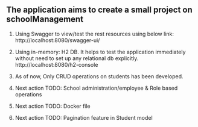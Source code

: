 ## The application aims to create a small project on schoolManagement
1. Using Swagger to view/test the rest resources using below link:
   http://localhost:8080/swagger-ui/
   
2. Using in-memory: H2 DB. It helps to test the application immediately
   without need to set up any relational db explicitly.
   http://localhost:8080/h2-console
   
3. As of now, Only CRUD operations on students has been developed.

4. Next action TODO: School administration/employee & Role based operations 
   
5. Next action TODO: Docker file  

6. Next action TODO: Pagination feature in Student model